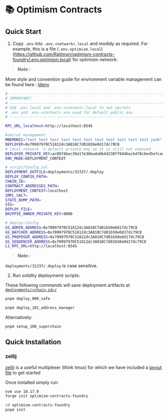 <h1>📚 Optimism Contracts</h1>

## Quick Start

1. Copy `.env` into `.env.<network>.local` and modidy as required. For example, this is a file (`.env.optimism.local`)(https://github.com/Ratimon/optimism-contracts-foundry/.env.optimism.local) for optimism network:

> **Note**💡

More style and convention guide for environment variable management can be found here : [ldenv](https://github.com/wighawag/ldenv)

```sh
# -------------------------------------------------------------------------------------------------
# IMPORTANT!
# -------------------------------------------------------------------------------------------------
# USE .env.local and .env.<context>.local to set secrets
# .env and .env.<context> are used for default public env
# -------------------------------------------------------------------------------------------------

RPC_URL_localhost=http://localhost:8545

#secret management
MNEMONIC="test test test test test test test test test test test junk"
DEPLOYER=0x70997970C51812dc3A010C7d01b50e0d17dc79C8
# local network 's default private key so it is still not exposed
DEPLOYER_PRIVATE_KEY=ac0974bec39a17e36ba4a6b4d238ff944bacb478cbed5efcae784d7bf4f2ff80
ENV_MODE=DEPLOYMENT_CONTEXT

# script/Config.sol
DEPLOYMENT_OUTFILE=deployments/31337/.deploy
DEPLOY_CONFIG_PATH=
CHAIN_ID=
CONTRACT_ADDRESSES_PATH=
DEPLOYMENT_CONTEXT=localhost
IMPL_SALT=
STATE_DUMP_PATH=
SIG=
DEPLOY_FILE=
DRIPPIE_OWNER_PRIVATE_KEY=9000

# deploy-Config
GS_ADMIN_ADDRESS=0x70997970C51812dc3A010C7d01b50e0d17dc79C8
GS_BATCHER_ADDRESS=0x70997970C51812dc3A010C7d01b50e0d17dc79C8
GS_PROPOSER_ADDRESS=0x70997970C51812dc3A010C7d01b50e0d17dc79C8
GS_SEQUENCER_ADDRESS=0x70997970C51812dc3A010C7d01b50e0d17dc79C8
L1_RPC_URL=http://localhost:8545
```

> **Note**💡

`deployments/31337/.deploy` is case sensitive.

2. Run solidity deploymemt scripts:

These following commands will save deployment artifacts at [`deployments/<chain-id>/`](./deployments/.deploy)

```bash
pnpm deploy_000_safe
```

```bash
pnpm deploy_101_address_manager
```

Alternatively:

```bash
pnpm setup_100_superchain
```

## Quick Installation

### zellij

[zellij](https://zellij.dev/) is a useful multiplexer (think tmux) for which we have included a [layout file](./zellij.kdl) to get started

Once installed simply run:

```bash
nvm use 18.17.0
forge init optimism-contracts-foundry
```

```bash
cd optimism-contracts-foundry
pnpm init
```
